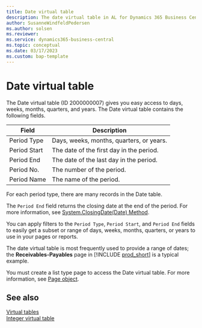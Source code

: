 ```yaml
---
title: Date virtual table
description: The date virtual table in AL for Dynamics 365 Business Central
author: SusanneWindfeldPedersen
ms.author: solsen
ms.reviewer: 
ms.service: dynamics365-business-central
ms.topic: conceptual
ms.date: 03/17/2023
ms.custom: bap-template
---
```


# Date virtual table

The Date virtual table (ID 2000000007) gives you easy access to days, weeks, months, quarters, and years. The Date virtual table contains the following fields.

| Field | Description |
|-------|-------------|
|Period Type |Days, weeks, months, quarters, or years.|
|Period Start| The date of the first day in the period.|
|Period End | The date of the last day in the period.|
|Period No.| The number of the period.|
|Period Name |The name of the period.|

For each period type, there are many records in the Date table. 

The `Period End` field returns the closing date at the end of the period. For more information, see [System.ClosingDate(Date) Method](methods-auto/system/system-closingdate-method.md).

You can apply filters to the `Period Type`, `Period Start`, and `Period End` fields to easily get a subset or range of days, weeks, months, quarters, or years to use in your pages or reports.

The date virtual table is most frequently used to provide a range of dates; the **Receivables-Payables** page in [!INCLUDE [prod_short](../includes/prod_short.md)] is a typical example.

You must create a list type page to access the Date virtual table. For more information, see [Page object](devenv-page-object.md).


## See also

[Virtual tables](devenv-virtual-tables.md)  
[Integer virtual table](devenv-integer-virtual-table.md)